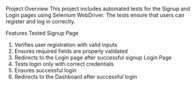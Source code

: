Project Overview
This project includes automated tests for the Signup and Login pages using Selenium WebDriver. The tests ensure that users can register and log in correctly.

Features Tested
Signup Page
1. Verifies user registration with valid inputs
2. Ensures required fields are properly validated
3. Redirects to the Login page after successful signup
Login Page
1. Tests login only with correct credentials
2. Ensures successful login
3. Redirects to the Dashboard after successful login
